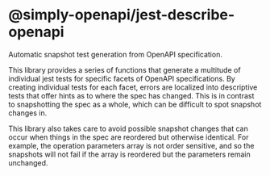# @simply-openapi/jest-describe-openapi

Automatic snapshot test generation from OpenAPI specification.

This library provides a series of functions that generate a multitude of individual jest tests for specific facets of OpenAPI specifications. By creating individual tests for each facet, errors are localized into descriptive tests that offer hints as to where the spec has changed. This is in contrast to snapshotting the spec as a whole, which can be difficult to spot snapshot changes in.

This library also takes care to avoid possible snapshot changes that can occur when things in the spec are reordered but otherwise identical. For example, the operation parameters array is not order sensitive, and so the snapshots will not fail if the array is reordered but the parameters remain unchanged.
